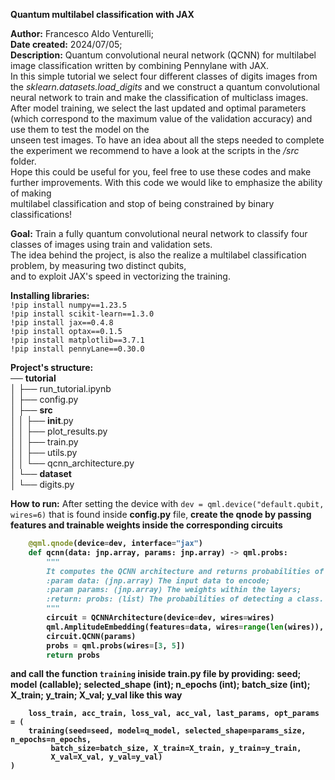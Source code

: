 __Quantum multilabel classification with JAX__

__Author:__ Francesco Aldo Venturelli;<br />
__Date created:__ 2024/07/05;<br />
__Description:__ Quantum convolutional neural network (QCNN) for multilabel image classification written by combining Pennylane with JAX.<br />
In this simple tutorial we select four different classes of digits images from the *sklearn.datasets.load_digits* and we construct a quantum convolutional neural network to train and make the classification of multiclass images.<br />
After model training, we select the last updated and optimal parameters (which correspond to the maximum value of the validation accuracy) and use them to test the model on the<br /> unseen test images. To have an idea about all the steps needed to complete the experiment we recommend to have a look at the scripts in the */src* folder.<br />
Hope this could be useful for you, feel free to use these codes and make further improvements. With this code we would like to emphasize the ability of making<br />
multilabel classification and stop of being constrained by binary classifications!


__Goal:__ Train a fully quantum convolutional neural network to classify four classes of images using train and validation sets.<br />
The idea behind the project, is also the realize a multilabel classification problem, by measuring two distinct qubits,<br />
and to exploit JAX's speed in vectorizing the training.


__Installing libraries:__<br/>
`!pip install numpy==1.23.5`<br/>
`!pip install scikit-learn==1.3.0`<br/>
`!pip install jax==0.4.8`<br/>
`!pip install optax==0.1.5`<br/>
`!pip install matplotlib==3.7.1`<br/>
`!pip install pennyLane==0.30.0`<br/>


__Project's structure:__ <br/>
── __tutorial__ <br/>
│     ├── run_tutorial.ipynb<br/>
│     ├── config.py<br/>
│     ├── __src__ <br/>
│     │     ├── __init__.py<br/>
│     │     ├── plot_results.py<br/>
│     │     ├── train.py<br/>
│     │     ├── utils.py<br/>
│     │     └── qcnn_architecture.py<br/>
│     └── __dataset__ <br/>
│           └── digits.py<br/>



__How to run:__
After setting the device with `dev = qml.device("default.qubit, wires=6)` that is found inside __config.py__ file, <b />
create the qnode by passing features and trainable weights inside the corresponding circuits <b />
```python
    @qml.qnode(device=dev, interface="jax")
    def qcnn(data: jnp.array, params: jnp.array) -> qml.probs:
        """
        It computes the QCNN architecture and returns probabilities of detecting a class of images.
        :param data: (jnp.array) The input data to encode;
        :param params: (jnp.array) The weights within the layers;
        :return: probs: (list) The probabilities of detecting a class.
        """
        circuit = QCNNArchitecture(device=dev, wires=wires)
        qml.AmplitudeEmbedding(features=data, wires=range(len(wires)), normalize=True, pad_with=0.)
        circuit.QCNN(params)
        probs = qml.probs(wires=[3, 5])
        return probs
```
and call the function `training` iniside __train.py__ file by providing: <b />
seed; <b />
model (callable); <b />
selected_shape (int); <b />
n_epochs (int); <b />
batch_size (int);<b />
X_train;<b />
y_train;<b />
X_val;<b />
y_val <b />
like this way <b />
```
    loss_train, acc_train, loss_val, acc_val, last_params, opt_params = (
    training(seed=seed, model=q_model, selected_shape=params_size, n_epochs=n_epochs,
         batch_size=batch_size, X_train=X_train, y_train=y_train,
         X_val=X_val, y_val=y_val)
)
```



